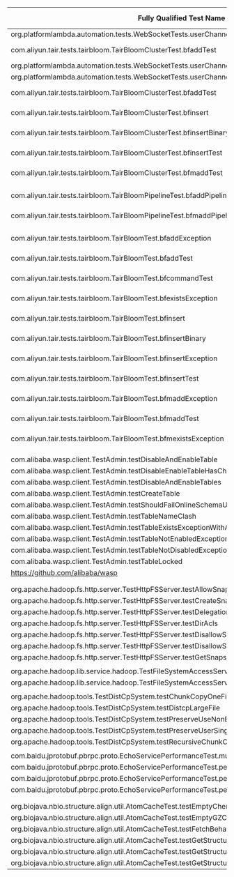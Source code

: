 | Fully Qualified Test Name | Project Name | SHA | Lines that cause failure | Root Cause | Source or Test Code |
| ------------- | ------------- | ------------- | ------------- | ------------- | ------------- |
| org.platformlambda.automation.tests.WebSocketTests.userChannelTest | https://github.com/Accenture/mercury | 6b744cdbb2206feca62848df92b3bf542f890be5 | 129, 130, 131 | Asynchronous Timing | Source |
| com.aliyun.tair.tests.tairbloom.TairBloomClusterTest.bfaddTest | https://github.com/alibaba/alibabacloud-tairjedis-sdk | f6215930b9e21a5252c95296d9924b3c4524d9f6 | 29, 31, 33, 35 | Not Specified | Test | 
| org.platformlambda.automation.tests.WebSocketTests.userChannelTest | https://github.com/Accenture/mercury | 6b744cdbb2206feca62848df92b3bf542f890be5 | 129, 130, 131 | Asynchronous Timing | Source|
|org.platformlambda.automation.tests.WebSocketTests.userChannelTest | https://github.com/Accenture/mercury | 6b744cdbb2206feca62848df92b3bf542f890be5 | 129, 130, 131 | Asynchronous | Timing | Source|
|com.aliyun.tair.tests.tairbloom.TairBloomClusterTest.bfaddTest | https://github.com/alibaba/alibabacloud-tairjedis-sdk | f6215930b9e21a5252c95296d9924b3c4524d9f6 | 28 | (TairBloomCluster.bfreserve) | Network | Issues | Test|
|com.aliyun.tair.tests.tairbloom.TairBloomClusterTest.bfinsert | https://github.com/alibaba/alibabacloud-tairjedis-sdk | f6215930b9e21a5252c95296d9924b3c4524d9f6 | 76 | (TairBloomCluster.bfinsert) | Network | Issues | Test|
|com.aliyun.tair.tests.tairbloom.TairBloomClusterTest.bfinsertBinary | https://github.com/alibaba/alibabacloud-tairjedis-sdk | f6215930b9e21a5252c95296d9924b3c4524d9f6 | 82 | (TairBloomCluster.bfinsert) | Network | Issues | Test|
|com.aliyun.tair.tests.tairbloom.TairBloomClusterTest.bfinsertTest | https://github.com/alibaba/alibabacloud-tairjedis-sdk | f6215930b9e21a5252c95296d9924b3c4524d9f6 | 90 | (TairBloomCluster.bfinsert) | Network | Issues | Test|
|com.aliyun.tair.tests.tairbloom.TairBloomClusterTest.bfmaddTest | https://github.com/alibaba/alibabacloud-tairjedis-sdk | f6215930b9e21a5252c95296d9924b3c4524d9f6 | 28 | (TairBloomCluster.bfreserve) | Network | Issues | Test|
||
|com.aliyun.tair.tests.tairbloom.TairBloomPipelineTest.bfaddPipelineTest | https://github.com/alibaba/alibabacloud-tairjedis-sdk | f6215930b9e21a5252c95296d9924b3c4524d9f6 | 36 | (TairBloomPipelineTest) | Network | Issues | Test|
|com.aliyun.tair.tests.tairbloom.TairBloomPipelineTest.bfmaddPipelineTest | https://github.com/alibaba/alibabacloud-tairjedis-sdk | f6215930b9e21a5252c95296d9924b3c4524d9f6 | 68 | (TairBloomPipelineTest) | Network | Issues | Test|
||
|com.aliyun.tair.tests.tairbloom.TairBloomTest.bfaddException | https://github.com/alibaba/alibabacloud-tairjedis-sdk | f6215930b9e21a5252c95296d9924b3c4524d9f6 | 80 | (TairBloom.bfadd) | Network | Issues | Test|
|com.aliyun.tair.tests.tairbloom.TairBloomTest.bfaddTest | https://github.com/alibaba/alibabacloud-tairjedis-sdk | f6215930b9e21a5252c95296d9924b3c4524d9f6 | 59 | (TairBloom.bfreserve) | Network | Issues | Test|
|com.aliyun.tair.tests.tairbloom.TairBloomTest.bfcommandTest | https://github.com/alibaba/alibabacloud-tairjedis-sdk | f6215930b9e21a5252c95296d9924b3c4524d9f6 | 80 | (TairBloom.bfadd) | Network | Issues | Test|
|com.aliyun.tair.tests.tairbloom.TairBloomTest.bfexistsException | https://github.com/alibaba/alibabacloud-tairjedis-sdk | f6215930b9e21a5252c95296d9924b3c4524d9f6 | 125 (TairBloom.bfexists) | Network | Issues | Test|
|com.aliyun.tair.tests.tairbloom.TairBloomTest.bfinsert | https://github.com/alibaba/alibabacloud-tairjedis-sdk | f6215930b9e21a5252c95296d9924b3c4524d9f6 | 181 | (TairBloom.bfinsert) | Network | Issues | Test|
|com.aliyun.tair.tests.tairbloom.TairBloomTest.bfinsertBinary | https://github.com/alibaba/alibabacloud-tairjedis-sdk | f6215930b9e21a5252c95296d9924b3c4524d9f6 | 192 | (TairBloom.bfinsert) | Network | Issues | Test|
|com.aliyun.tair.tests.tairbloom.TairBloomTest.bfinsertException | https://github.com/alibaba/alibabacloud-tairjedis-sdk | f6215930b9e21a5252c95296d9924b3c4524d9f6 | 181 | (TairBloom.bfinsert) | Network | Issues | Test|
|com.aliyun.tair.tests.tairbloom.TairBloomTest.bfinsertTest | https://github.com/alibaba/alibabacloud-tairjedis-sdk | f6215930b9e21a5252c95296d9924b3c4524d9f6 | 218 | (TairBloom.bfinsert) | Network | Issues | Test|
|com.aliyun.tair.tests.tairbloom.TairBloomTest.bfmaddException | https://github.com/alibaba/alibabacloud-tairjedis-sdk | f6215930b9e21a5252c95296d9924b3c4524d9f6 | 97 | (TairBloom.bfadd) | Network | Issues | Test|
|com.aliyun.tair.tests.tairbloom.TairBloomTest.bfmaddTest | https://github.com/alibaba/alibabacloud-tairjedis-sdk | f6215930b9e21a5252c95296d9924b3c4524d9f6 | 59 | (TairBloom.bfreserve) | Network | Issues | Test|
|com.aliyun.tair.tests.tairbloom.TairBloomTest.bfmexistsException | https://github.com/alibaba/alibabacloud-tairjedis-sdk | f6215930b9e21a5252c95296d9924b3c4524d9f6 | 153(TairBloom.bfmexists) | Network | Issues | Test|
||
||
|com.alibaba.wasp.client.TestAdmin.testDisableAndEnableTable | https://github.com/alibaba/wasp | b2593d8e4b31ca6da0cd2f3e18356338d9b6dace | 705 | (testCheckWaspAvailableClosesConnection) | Concurrency | Test|
|com.alibaba.wasp.client.TestAdmin.testDisableEnableTableHasChilds | https://github.com/alibaba/wasp | b2593d8e4b31ca6da0cd2f3e18356338d9b6dace | 136 | (testDisableEnableTableHasChilds) | Concurrency | Test|
|com.alibaba.wasp.client.TestAdmin.testDisableAndEnableTables | https://github.com/alibaba/wasp | b2593d8e4b31ca6da0cd2f3e18356338d9b6dace | 153 | (testDisableAndEnableTables) | Concurrency | Test|
|com.alibaba.wasp.client.TestAdmin.testCreateTable | https://github.com/alibaba/wasp | b2593d8e4b31ca6da0cd2f3e18356338d9b6dace | 177 | (testCreateTable) | Concurrency | Test|
|com.alibaba.wasp.client.TestAdmin.testShouldFailOnlineSchemaUpdateIfOnlineSchemaIsNotEnabled | https://github.com/alibaba/wasp | b2593d8e4b31ca6da0cd2f3e18356338d9b6dace | 215 | (testShouldFailOnlineSchemaUpdateIfOnlineSchemaIsNotEnabled) | Concurrency | Test|
|com.alibaba.wasp.client.TestAdmin.testTableNameClash | https://github.com/alibaba/wasp | b2593d8e4b31ca6da0cd2f3e18356338d9b6dace | 495 | (testTableNameClash) | Concurrency | Test|
|com.alibaba.wasp.client.TestAdmin.testTableExistsExceptionWithATable | https://github.com/alibaba/wasp | b2593d8e4b31ca6da0cd2f3e18356338d9b6dace | 507 | (testTableExistsExceptionWithATable) | Concurrency | Test|
|com.alibaba.wasp.client.TestAdmin.testTableNotEnabledExceptionWithATable | https://github.com/alibaba/wasp | b2593d8e4b31ca6da0cd2f3e18356338d9b6dace | 520 | (testTableNotEnabledExceptionWithATable) | Concurrency | Test|
|com.alibaba.wasp.client.TestAdmin.testTableNotDisabledExceptionWithATable | https://github.com/alibaba/wasp | b2593d8e4b31ca6da0cd2f3e18356338d9b6dace | 535 | (testTableNotDisabledExceptionWithATable) | Concurrency | Test|
|com.alibaba.wasp.client.TestAdmin.testTableLocked | https://github.com/alibaba/wasp | b2593d8e4b31ca6da0cd2f3e18356338d9b6dace | 720 | (testTableLocked) | Concurrency | Test|
|https://github.com/alibaba/wasp | b2593d8e4b31ca6da0cd2f3e18356338d9b6dace | Concurrency | Test|
||
||
|org.apache.hadoop.fs.http.server.TestHttpFSServer.testAllowSnapshot | https://github.com/apache/hadoop | cc2babc1f75c93bf89a8f10da525f944c15d02ea | 1274 | (testAllowSnapshot) | Asynchronous | Timing | Test|
|org.apache.hadoop.fs.http.server.TestHttpFSServer.testCreateSnapshot | https://github.com/apache/hadoop | cc2babc1f75c93bf89a8f10da525f944c15d02ea | 1359 | (testCreateSnapshot) | Not | specified | Test|
|org.apache.hadoop.fs.http.server.TestHttpFSServer.testDelegationTokenOperationsSsl | https://github.com/apache/hadoop | cc2babc1f75c93bf89a8f10da525f944c15d02ea | 1426 | (testDelegationTokenOperationsSsl) | Not | specified | Test|
|org.apache.hadoop.fs.http.server.TestHttpFSServer.testDirAcls | https://github.com/apache/hadoop | cc2babc1f75c93bf89a8f10da525f944c15d02ea | 974 | (testDirAcls) | Asynchronous | Timing | Test|
|org.apache.hadoop.fs.http.server.TestHttpFSServer.testDisallowSnapshot | https://github.com/apache/hadoop | cc2babc1f75c93bf89a8f10da525f944c15d02ea | 1307 | (testDisallowSnapshot) | Asynchronous | Timing | Test|
|org.apache.hadoop.fs.http.server.TestHttpFSServer.testDisallowSnapshotException | https://github.com/apache/hadoop | cc2babc1f75c93bf89a8f10da525f944c15d02ea | 1343 | (testDisallowSnapshotException) | Asynchronous | Timing | Test|
|org.apache.hadoop.fs.http.server.TestHttpFSServer.testGetSnapshotDiffIllegalParam | https://github.com/apache/hadoop | cc2babc1f75c93bf89a8f10da525f944c15d02ea | 1533 | (testGetSnapshotDiffIllegalParam) | Network | Issues | Test|
||
|org.apache.hadoop.lib.service.hadoop.TestFileSystemAccessService.fileSystemCache | https://github.com/apache/hadoop | cc2babc1f75c93bf89a8f10da525f944c15d02ea | 443 | (fileSystemCache) | Asynchronous | Timing | Test|
|org.apache.hadoop.lib.service.hadoop.TestFileSystemAccessService.fileSystemExecutor | https://github.com/apache/hadoop | cc2babc1f75c93bf89a8f10da525f944c15d02ea | 310 | (fileSystemExecutor) | Asynchronous | Timing | Test|
||
|org.apache.hadoop.tools.TestDistCpSystem.testChunkCopyOneFile | https://github.com/apache/hadoop | cc2babc1f75c93bf89a8f10da525f944c15d02ea | 365 | (chunkCopy) | Asynchronous | Timing | Test|
|org.apache.hadoop.tools.TestDistCpSystem.testDistcpLargeFile | https://github.com/apache/hadoop | cc2babc1f75c93bf89a8f10da525f944c15d02ea | 459 | (testDistcpLargeFile) | Asynchronous | Timing | Test|
|org.apache.hadoop.tools.TestDistCpSystem.testPreserveUseNonEmptyDir | https://github.com/apache/hadoop | cc2babc1f75c93bf89a8f10da525f944c15d02ea | 205 | (testPreserveUserHelper) | Asynchronous | Timing | Test|
|org.apache.hadoop.tools.TestDistCpSystem.testPreserveUserSingleFile | https://github.com/apache/hadoop | cc2babc1f75c93bf89a8f10da525f944c15d02ea | 205 | (testPreserveUserHelper) | Asynchronous | Timing | Test|
|org.apache.hadoop.tools.TestDistCpSystem.testRecursiveChunkCopy | https://github.com/apache/hadoop | cc2babc1f75c93bf89a8f10da525f944c15d02ea | 365 | (chunkCopy) | Asynchronous | Timing | Test|
||
|com.baidu.jprotobuf.pbrpc.proto.EchoServicePerformanceTest.multiExecuteValidTest | https://github.com/baidu/Jprotobuf-rpc-socket | 88bb62d511a7288087fe042855bb708247758e93 | 217 | (multiExecuteValidTest) | Concurrency | Test|
|com.baidu.jprotobuf.pbrpc.proto.EchoServicePerformanceTest.performance20TreadsTest | https://github.com/baidu/Jprotobuf-rpc-socket | 88bb62d511a7288087fe042855bb708247758e93 | 253(multiExecute) | Concurrency | Test|
|com.baidu.jprotobuf.pbrpc.proto.EchoServicePerformanceTest.performanceOneTreadTest2 | https://github.com/baidu/Jprotobuf-rpc-socket | 88bb62d511a7288087fe042855bb708247758e93 | 136 | (oneThreadExecute | ) | Asynchronous | Timing | Source|
|com.baidu.jprotobuf.pbrpc.proto.EchoServicePerformanceTest.performanceOneTreadTestWithLongText | https://github.com/baidu/Jprotobuf-rpc-socket | 88bb62d511a7288087fe042855bb708247758e93 | 136 | (oneThreadExecute | ) | Asynchronous | Timing | Test|
||
||
|org.biojava.nbio.structure.align.util.AtomCacheTest.testEmptyChemComp | https://github.com/biojava/biojava | e99364ac14294adeb9385b7b93c602c2d9b66bb6 | 399 | (testEmptyChemComp) | Network | Issues | Test|
|org.biojava.nbio.structure.align.util.AtomCacheTest.testEmptyGZChemComp | https://github.com/biojava/biojava | e99364ac14294adeb9385b7b93c602c2d9b66bb6 | 462 | (testEmptyGZChemComp) | Network | Issues | Test|
|org.biojava.nbio.structure.align.util.AtomCacheTest.testFetchBehavior | https://github.com/biojava/biojava | e99364ac14294adeb9385b7b93c602c2d9b66bb6 | 233 | (testFetchBehavior) | Network | Issues | Test|
|org.biojava.nbio.structure.align.util.AtomCacheTest.testGetStructureForChainlessDomains | https://github.com/biojava/biojava | e99364ac14294adeb9385b7b93c602c2d9b66bb6 | 178 | (testGetStructureForChainlessDomains) | Not | specified | Test|
|org.biojava.nbio.structure.align.util.AtomCacheTest.testGetStructureForDomain1 | https://github.com/biojava/biojava | e99364ac14294adeb9385b7b93c602c2d9b66bb6 | 116 | (testGetStructureForDomain1) | Not | specified | Test|
|org.biojava.nbio.structure.align.util.AtomCacheTest.testGetStructureForDomain2 | https://github.com/biojava/biojava | e99364ac14294adeb9385b7b93c602c2d9b66bb6 | 116 | (testGetStructureForDomain1) | Not | specified | Test|




